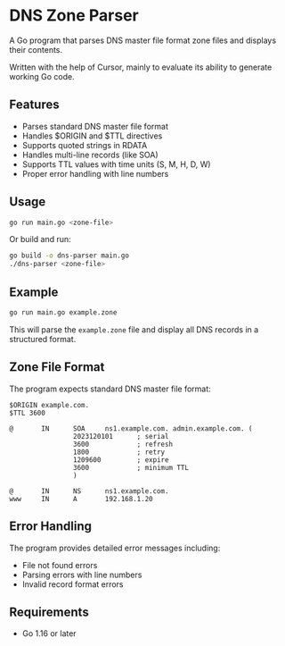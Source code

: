 # DNS Zone Parser

A Go program that parses DNS master file format zone files and displays their contents.

Written with the help of Cursor, mainly to evaluate its ability to generate working Go code.


## Features

- Parses standard DNS master file format
- Handles $ORIGIN and $TTL directives
- Supports quoted strings in RDATA
- Handles multi-line records (like SOA)
- Supports TTL values with time units (S, M, H, D, W)
- Proper error handling with line numbers

## Usage

```bash
go run main.go <zone-file>
```

Or build and run:

```bash
go build -o dns-parser main.go
./dns-parser <zone-file>
```

## Example

```bash
go run main.go example.zone
```

This will parse the `example.zone` file and display all DNS records in a structured format.

## Zone File Format

The program expects standard DNS master file format:

```
$ORIGIN example.com.
$TTL 3600

@       IN      SOA     ns1.example.com. admin.example.com. (
                2023120101      ; serial
                3600            ; refresh
                1800            ; retry
                1209600         ; expire
                3600            ; minimum TTL
                )

@       IN      NS      ns1.example.com.
www     IN      A       192.168.1.20
```

## Error Handling

The program provides detailed error messages including:
- File not found errors
- Parsing errors with line numbers
- Invalid record format errors

## Requirements

- Go 1.16 or later 
